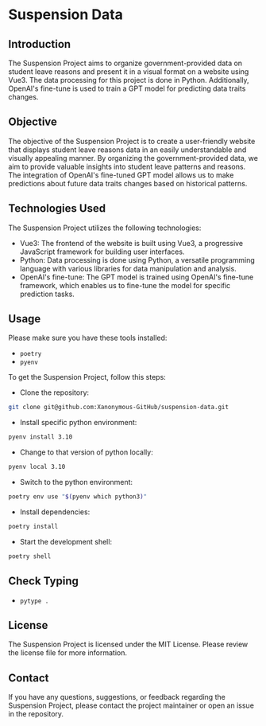 Suspension Data
=================================

Introduction
------------

The Suspension Project aims to organize government-provided data on student leave reasons and present it in a visual format on a website using Vue3. The data processing for this project is done in Python. Additionally, OpenAI's fine-tune is used to train a GPT model for predicting data traits changes.

Objective
---------

The objective of the Suspension Project is to create a user-friendly website that displays student leave reasons data in an easily understandable and visually appealing manner. By organizing the government-provided data, we aim to provide valuable insights into student leave patterns and reasons. The integration of OpenAI's fine-tuned GPT model allows us to make predictions about future data traits changes based on historical patterns.

Technologies Used
-----------------

The Suspension Project utilizes the following technologies:

- Vue3: The frontend of the website is built using Vue3, a progressive JavaScript framework for building user interfaces.
- Python: Data processing is done using Python, a versatile programming language with various libraries for data manipulation and analysis.
- OpenAI's fine-tune: The GPT model is trained using OpenAI's fine-tune framework, which enables us to fine-tune the model for specific prediction tasks.


Usage
-----

Please make sure you have these tools installed:
- `poetry`
- `pyenv`

To get the Suspension Project, follow this steps:

- Clone the repository: 
```bash
git clone git@github.com:Xanonymous-GitHub/suspension-data.git
```

- Install specific python environment: 
```bash
pyenv install 3.10
```

- Change to that version of python locally: 
```bash
pyenv local 3.10
```

- Switch to the python environment: 
```bash
poetry env use "$(pyenv which python3)"
```

- Install dependencies: 
```bash
poetry install
```

- Start the development shell: 
```bash
poetry shell
```

Check Typing
-----
- `pytype .`


License
-------

The Suspension Project is licensed under the MIT License. Please review the license file for more information.

Contact
-------

If you have any questions, suggestions, or feedback regarding the Suspension Project, please contact the project maintainer or open an issue in the repository.
